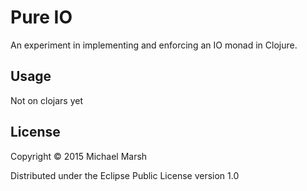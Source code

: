 # Pure IO

An experiment in implementing and enforcing an IO monad in Clojure.

## Usage

Not on clojars yet

## License

Copyright © 2015 Michael Marsh

Distributed under the Eclipse Public License version 1.0 
